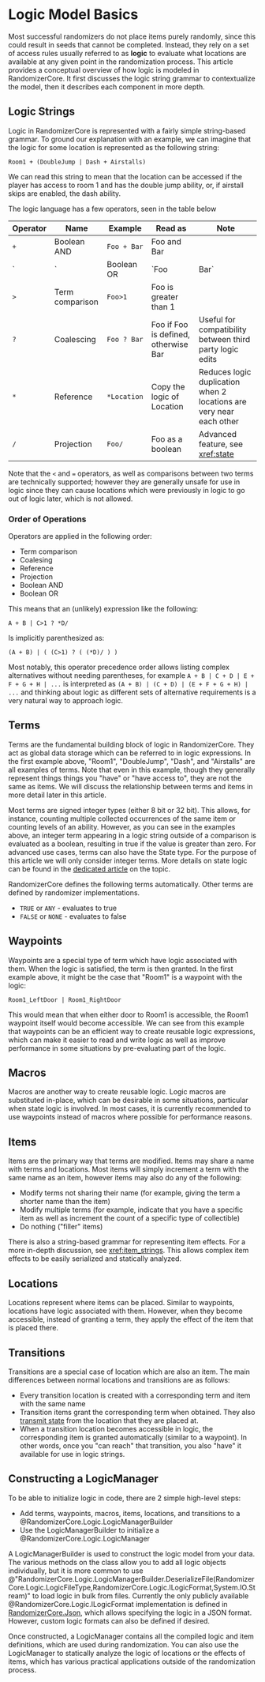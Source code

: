 # Logic Model Basics

Most successful randomizers do not place items purely randomly, since this could result in seeds that cannot be
completed. Instead, they rely on a set of access rules usually referred to as **logic** to evaluate what locations
are available at any given point in the randomization process. This article provides a conceptual overview of how 
logic is modeled in RandomizerCore. It first discusses the logic string grammar to contextualize the model, then
it describes each component in more depth.

## Logic Strings

Logic in RandomizerCore is represented with a fairly simple string-based grammar. To ground our explanation with
an example, we can imagine that the logic for some location is represented as the following string:

```text
Room1 + (DoubleJump | Dash + Airstalls)
```

We can read this string to mean that the location can be accessed if the player has access to room 1 and has the
double jump ability, or, if airstall skips are enabled, the dash ability.

The logic language has a few operators, seen in the table below

| Operator | Name | Example | Read as | Note |
| --- | --- | --- | --- | --- |
| `+` | Boolean AND | `Foo + Bar` | Foo and Bar | |
| `|` | Boolean OR | `Foo | Bar` | Foo or Bar | |
| `>` | Term comparison | `Foo>1` | Foo is greater than 1 | |
| `?` | Coalescing | `Foo ? Bar` | Foo if Foo is defined, otherwise Bar | Useful for compatibility between third party logic edits |
| `*` | Reference | `*Location` | Copy the logic of Location | Reduces logic duplication when 2 locations are very near each other |
| `/` | Projection | `Foo/` | Foo as a boolean | Advanced feature, see <xref:state> |

Note that the `<` and `=` operators, as well as comparisons between two terms are technically supported; however
they are generally unsafe for use in logic since they can cause locations which were previously in logic to go out
of logic later, which is not allowed.

### Order of Operations

Operators are applied in the following order:

* Term comparison
* Coalesing
* Reference
* Projection
* Boolean AND
* Boolean OR

This means that an (unlikely) expression like the following:

```text
A + B | C>1 ? *D/
```

Is implicitly parenthesized as:
```text
(A + B) | ( (C>1) ? ( (*D)/ ) )
```

Most notably, this operator precedence order allows listing complex alternatives without needing parentheses, for
example `A + B | C + D | E + F + G + H | ...` is interpreted as `(A + B) | (C + D) | (E + F + G + H) | ...` and
thinking about logic as different sets of alternative requirements is a very natural way to approach logic.

## Terms

Terms are the fundamental building block of logic in RandomizerCore. They act as global data storage
which can be referred to in logic expressions. In the first example above, "Room1", "DoubleJump", "Dash", and
"Airstalls" are all examples of terms. Note that even in this example, though they generally represent things
things you "have" or "have access to", they are not the same as items. We will discuss the relationship between 
terms and items in more detail later in this article.

Most terms are signed integer types (either 8 bit or 32 bit). This allows, for instance, counting multiple
collected occurrences of the same item or counting levels of an ability. However, as you can see in the examples
above, an integer term appearing in a logic string outside of a comparison is evaluated as a boolean, resulting
in true if the value is greater than zero. For advanced use cases, terms can also have the State type. For the
purpose of this article we will only consider integer terms. More details on state logic can be found in the
[dedicated article](xref:state) on the topic.

RandomizerCore defines the following terms automatically. Other terms are defined by randomizer implementations.
* `TRUE` or `ANY` - evaluates to true
* `FALSE` or `NONE` - evaluates to false

## Waypoints

Waypoints are a special type of term which have logic associated with them. When the logic is satisfied, the term
is then granted. In the first example above, it might be the case that "Room1" is a waypoint with the logic:

```text
Room1_LeftDoor | Room1_RightDoor
```

This would mean that when either door to Room1 is accessible, the Room1 waypoint itself would become accessible.
We can see from this example that waypoints can be an efficient way to create reusable logic expressions, which
can make it easier to read and write logic as well as improve performance in some situations by pre-evaluating
part of the logic.

## Macros

Macros are another way to create reusable logic. Logic macros are substituted in-place, which can be desirable
in some situations, particular when state logic is involved. In most cases, it is currently recommended to use
waypoints instead of macros where possible for performance reasons.

## Items

Items are the primary way that terms are modified. Items may share a name with terms and locations. Most items
will simply increment a term with the same name as an item, however items may also do any of the following:
* Modify terms not sharing their name (for example, giving the term a shorter name than the item)
* Modify multiple terms (for example, indicate that you have a specific item as well as increment the count
  of a specific type of collectible)
* Do nothing ("filler" items)

There is also a string-based grammar for representing item effects. For a more in-depth discussion, see
<xref:item_strings>. This allows complex item effects to be easily serialized and statically analyzed.

## Locations

Locations represent where items can be placed. Similar to waypoints, locations have logic associated with them.
However, when they become accessible, instead of granting a term, they apply the effect of the item that is placed
there.

## Transitions

Transitions are a special case of location which are also an item. The main differences between normal locations
and transitions are as follows:
* Every transition location is created with a corresponding term and item with the same name
* Transition items grant the corresponding term when obtained. They also [transmit state](xref:state) from the
  location that they are placed at.
* When a transition location becomes accessible in logic, the corresponding item is granted automatically (similar
  to a waypoint). In other words, once you "can reach" that transition, you also "have" it available for use in
  logic strings.

## Constructing a LogicManager

To be able to initialize logic in code, there are 2 simple high-level steps:

* Add terms, waypoints, macros, items, locations, and transitions to a @RandomizerCore.Logic.LogicManagerBuilder
* Use the LogicManagerBuilder to initialize a @RandomizerCore.Logic.LogicManager

A LogicManagerBuilder is used to construct the logic model from your data. The various methods on the class allow
you to add all logic objects individually, but it is more common to use
@"RandomizerCore.Logic.LogicManagerBuilder.DeserializeFile(RandomizerCore.Logic.LogicFileType,RandomizerCore.Logic.ILogicFormat,System.IO.Stream)"
to load logic in bulk from files. Currently the only publicly available @RandomizerCore.Logic.ILogicFormat
implementation is defined in [RandomizerCore.Json](https://www.nuget.org/packages/RandomizerCore.Json), which
allows specifying the logic in a JSON format. However, custom logic formats can also be defined if desired.

Once constructed, a LogicManager contains all the compiled logic and item definitions, which are used during
randomization. You can also use the LogicManager to statically analyze the logic of locations or the effects of
items, which has various practical applications outside of the randomization process.